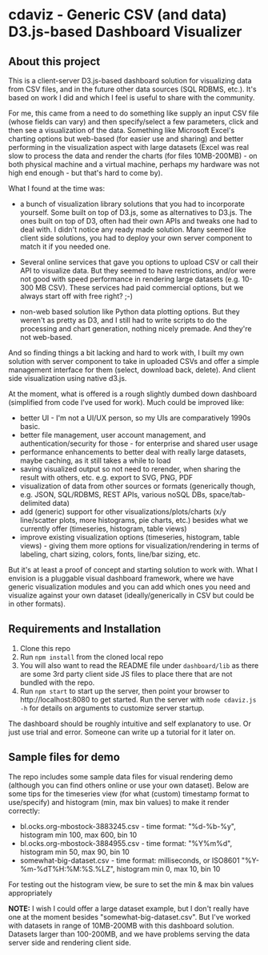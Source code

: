 # cdaviz - Generic CSV (and data) D3.js-based Dashboard Visualizer

## About this project ##

This is a client-server D3.js-based dashboard solution for visualizing data from CSV files, and in the future other data sources (SQL RDBMS, etc.). It's based on work I did and which I feel is useful to share with the community.

For me, this came from a need to do something like supply an input CSV file (whose fields can vary) and then specify/select a few parameters, click and then see a visualization of the data. Something like Microsoft Excel's charting options but web-based (for easier use and sharing) and better performing in the visualization aspect with large datasets (Excel was real slow to process the data and render the charts (for files 10MB-200MB) - on both physical machine and a virtual machine, perhaps my hardware was not high end enough - but that's hard to come by).

What I found at the time was:

* a bunch of visualization library solutions that you had to incorporate yourself. Some built on top of D3.js, some as alternatives to D3.js. The ones built on top of D3, often had their own APIs and tweaks one had to deal with. I didn't notice any ready made solution. Many seemed like client side solutions, you had to deploy your own server component to match it if you needed one.

* Several online services that gave you options to upload CSV or call their API to visualize data. But they seemed to have restrictions, and/or were not good with speed performance in rendering large datasets (e.g. 10-300 MB CSV). These services had paid commercial options, but we always start off with free right? ;-)

* non-web based solution like Python data plotting options. But they weren't as pretty as D3, and I still had to write scripts to do the processing and chart generation, nothing nicely premade. And they're not web-based.

And so finding things a bit lacking and hard to work with, I built my own solution with server component to take in uploaded CSVs and offer a simple management interface for them (select, download back, delete). And client side visualization using native d3.js.

At the moment, what is offered is a rough slightly dumbed down dashboard (simplified from code I've used for work). Much could be improved like:

* better UI - I'm not a UI/UX person, so my UIs are comparatively 1990s basic.
* better file management, user account management, and authentication/security for those - for enterprise and shared user usage
* performance enhancements to better deal with really large datasets, maybe caching, as it still takes a while to load
* saving visualized output so not need to rerender, when sharing the result with others, etc. e.g. export to SVG, PNG, PDF
* visualization of data from other sources or formats (generically though, e.g. JSON, SQL/RDBMS, REST APIs, various noSQL DBs, space/tab-delimited data)
* add (generic) support for other visualizations/plots/charts (x/y line/scatter plots, more histograms, pie charts, etc.) besides what we currently offer (timeseries, histogram, table views)
* improve existing visualization options (timeseries, histogram, table views) - giving them more options for visualization/rendering in terms of labeling, chart sizing, colors, fonts, line/bar sizing, etc.

But it's at least a proof of concept and starting solution to work with. What I envision is a pluggable visual dashboard framework, where we have generic visualization modules and you can add which ones you need and visualize against your own dataset (ideally/generically in CSV but could be in other formats).

## Requirements and Installation ##

1. Clone this repo
2. Run ```npm install``` from the cloned local repo
3. You will also want to read the README file under `dashboard/lib` as there are some 3rd party client side JS files to place there that are not bundled with the repo.
4. Run ```npm start``` to start up the server, then point your browser to http://localhost:8080 to get started. Run the server with ```node cdaviz.js -h``` for details on arguments to customize server startup.

The dashboard should be roughly intuitive and self explanatory to use. Or just use trial and error. Someone can write up a tutorial for it later on.

## Sample files for demo ##

The repo includes some sample data files for visual rendering demo (although you can find others online or use your own dataset). Below are some tips for the timeseries view (for what (custom) timestamp format to use/specify) and histogram (min, max bin values) to make it render correctly:

* bl.ocks.org-mbostock-3883245.csv - time format: "%d-%b-%y", histogram min 100, max 600, bin 10
* bl.ocks.org-mbostock-3884955.csv - time format: "%Y%m%d", histogram min 50, max 90, bin 10
* somewhat-big-dataset.csv - time format: milliseconds, or ISO8601 "%Y-%m-%dT%H:%M:%S.%LZ", histogram min 0, max 10, bin 10

For testing out the histogram view, be sure to set the min & max bin values appropriately

**NOTE:** I wish I could offer a large dataset example, but I don't really have one at the moment besides "somewhat-big-dataset.csv". But I've worked with datasets in range of 10MB-200MB with this dashboard solution. Datasets larger than 100-200MB, and we have problems serving the data server side and rendering client side.
